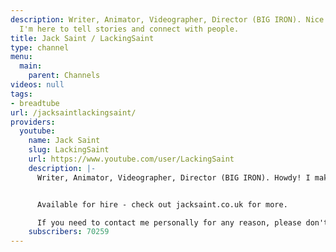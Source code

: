 ```yaml
---
description: Writer, Animator, Videographer, Director (BIG IRON). Nice to meet you!
  I'm here to tell stories and connect with people.
title: Jack Saint / LackingSaint
type: channel
menu:
  main:
    parent: Channels
videos: null
tags:
- breadtube
url: /jacksaintlackingsaint/
providers:
  youtube:
    name: Jack Saint
    slug: LackingSaint
    url: https://www.youtube.com/user/LackingSaint
    description: |-
      Writer, Animator, Videographer, Director (BIG IRON). Howdy! I make videos to try and help people question their assumptions about media, culture and society. Hopefully I hit the mark more often than I miss it.


      Available for hire - check out jacksaint.co.uk for more.

      If you need to contact me personally for any reason, please don't hesitate to throw me an email, message or tweet!
    subscribers: 70259
---
```

